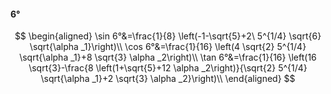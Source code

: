 #### 6°

$$
\begin{aligned}
\sin 6°&=\frac{1}{8} \left(-1-\sqrt{5}+2\ 5^{1/4} \sqrt{6} \sqrt{\alpha _1}\right)\\
\cos 6°&=\frac{1}{16} \left(4 \sqrt{2} 5^{1/4} \sqrt{\alpha _1}+8 \sqrt{3} \alpha _2\right)\\
\tan 6°&=\frac{1}{16} \left(16 \sqrt{3}-\frac{8 \left(1+\sqrt{5}+12 \alpha _2\right)}{\sqrt{2} 5^{1/4} \sqrt{\alpha _1}+2 \sqrt{3} \alpha _2}\right)\\
\end{aligned}
$$

